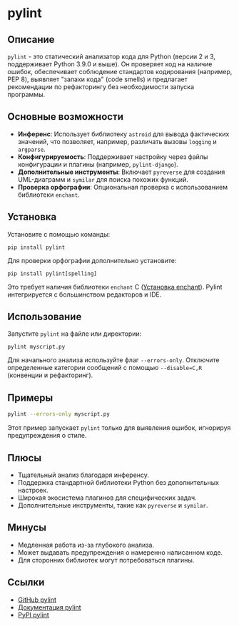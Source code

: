 # pylint

## Описание
`pylint` - это статический анализатор кода для Python (версии 2 и 3, поддерживает Python 3.9.0 и выше). Он проверяет код на наличие ошибок, обеспечивает соблюдение стандартов кодирования (например, PEP 8), выявляет "запахи кода" (code smells) и предлагает рекомендации по рефакторингу без необходимости запуска программы.

## Основные возможности
- **Инференс**: Использует библиотеку `astroid` для вывода фактических значений, что позволяет, например, различать вызовы `logging` и `argparse`.
- **Конфигурируемость**: Поддерживает настройку через файлы конфигурации и плагины (например, `pylint-django`).
- **Дополнительные инструменты**: Включает `pyreverse` для создания UML-диаграмм и `symilar` для поиска похожих функций.
- **Проверка орфографии**: Опциональная проверка с использованием библиотеки `enchant`.

## Установка
Установите с помощью команды:
```
pip install pylint
```
Для проверки орфографии дополнительно установите:
```
pip install pylint[spelling]
```
Это требует наличия библиотеки `enchant` C ([Установка enchant](https://pyenchant.github.io/pyenchant/install.html#installing-the-enchant-c-library)). Pylint интегрируется с большинством редакторов и IDE.

## Использование
Запустите `pylint` на файле или директории:
```
pylint myscript.py
```
Для начального анализа используйте флаг `--errors-only`. Отключите определенные категории сообщений с помощью `--disable=C,R` (конвенции и рефакторинг).

## Примеры
```bash
pylint --errors-only myscript.py
```
Этот пример запускает `pylint` только для выявления ошибок, игнорируя предупреждения о стиле.

## Плюсы
- Тщательный анализ благодаря инференсу.
- Поддержка стандартной библиотеки Python без дополнительных настроек.
- Широкая экосистема плагинов для специфических задач.
- Дополнительные инструменты, такие как `pyreverse` и `symilar`.

## Минусы
- Медленная работа из-за глубокого анализа.
- Может выдавать предупреждения о намеренно написанном коде.
- Для сторонних библиотек могут потребоваться плагины.

## Ссылки
- [GitHub pylint](https://github.com/pylint-dev/pylint)
- [Документация pylint](https://pylint.readthedocs.io/)
- [PyPI pylint](https://pypi.python.org/pypi/pylint)